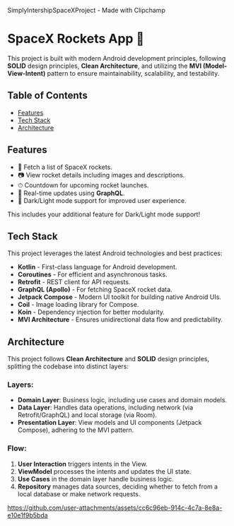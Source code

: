 SimplyIntershipSpaceXProject - Made with Clipchamp


# SpaceX Rockets App 🚀
This project is built with modern Android development principles, following **SOLID** design principles, **Clean Architecture**, and utilizing the **MVI (Model-View-Intent)** pattern to ensure maintainability, scalability, and testability.

## Table of Contents
- [Features](#features)
- [Tech Stack](#tech-stack)
- [Architecture](#architecture)

## Features
- 🚀 Fetch a list of SpaceX rockets.
- 📷 View rocket details including images and descriptions.
- ⏱ Countdown for upcoming rocket launches.
- 🔄 Real-time updates using **GraphQL**.
- 🌙 Dark/Light mode support for improved user experience.

This includes your additional feature for Dark/Light mode support!

## Tech Stack
This project leverages the latest Android technologies and best practices:

- **Kotlin** - First-class language for Android development.
- **Coroutines** - For efficient and asynchronous tasks.
- **Retrofit** - REST client for API requests.
- **GraphQL (Apollo)** - For fetching SpaceX rocket data.
- **Jetpack Compose** - Modern UI toolkit for building native Android UIs.
- **Coil** - Image loading library for Compose.
- **Koin** - Dependency injection for better modularity.
- **MVI Architecture** - Ensures unidirectional data flow and predictability.

## Architecture

This project follows **Clean Architecture** and **SOLID** design principles, splitting the codebase into distinct layers:

### Layers:
- **Domain Layer**: Business logic, including use cases and domain models.
- **Data Layer**: Handles data operations, including network (via Retrofit/GraphQL) and local storage (via Room).
- **Presentation Layer**: View models and UI components (Jetpack Compose), adhering to the MVI pattern.

### Flow:
1. **User Interaction** triggers intents in the View.
2. **ViewModel** processes the intents and updates the UI state.
3. **Use Cases** in the domain layer handle business logic.
4. **Repository** manages data sources, deciding whether to fetch from a local database or make network requests.


https://github.com/user-attachments/assets/cc6c96eb-914c-4c7a-8e8a-e10e1f9b5bda



